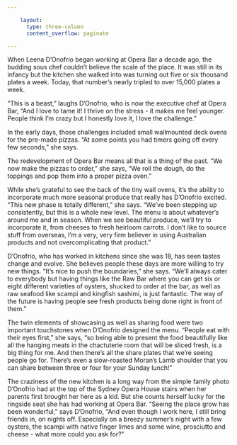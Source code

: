 ```yaml
---

    layout:
      type: three-column
      content_overflow: paginate

---
```


When Leena D’Onofrio began working at Opera Bar a decade ago, the budding sous chef couldn’t believe the scale of the place. It was still in its infancy but the kitchen she walked into was turning out five or six thousand plates a week. Today, that number’s nearly tripled to over 15,000 plates a week.

“This is a beast,” laughs D’Onofrio, who is now the executive chef at Opera Bar,  “And I love to tame it! I thrive on the stress - it makes me feel younger. People think I’m crazy but I honestly love it, I love the challenge.”

In the early days, those challenges included small wallmounted deck ovens for the pre-made pizzas. “At some points you had timers going off every few seconds,” she says.

The redevelopment of Opera Bar means all that is a thing of the past. “We now make the pizzas to order,” she says, “We roll the dough, do the toppings and pop them into a proper pizza oven.”

While she’s grateful to see the back of the tiny wall ovens, it’s the ability to incorporate much more seasonal produce that really has D’Onofrio excited. “This new phase is totally different,” she says. “We’ve been stepping up consistently, but this is a whole new level. The menu is about whatever’s around me and in season. When we see beautiful produce, we’ll try to incorporate it, from cheeses to fresh heirloom carrots. I don’t like to source stuff from overseas, I’m a very, very firm believer in using Australian products and not overcomplicating that product.”

D’Onofrio, who has worked in kitchens since she was 18, has seen tastes change and evolve. She believes people these days are more willing to try new things. “It’s nice to push the boundaries,” she says. “We’ll always cater to everybody but having things like the Raw Bar where you can get six or eight different varieties of oysters, shucked to order at the bar, as well as raw seafood like scampi and kingfish sashimi, is just fantastic. The way of the future is having people see fresh products being done right in front of them.”

The twin elements of showcasing as well as sharing food were two important touchstones when D’Onofrio designed the menu. “People eat with their eyes first,” she says, “so being able to present the food beautifully like all the hanging meats in the chactuterie room that will be sliced fresh, is a big thing for me. And then there’s all the share plates that we’re seeing people go for.  There’s even a slow-roasted Moran’s Lamb shoulder that you can share between three or four for your Sunday lunch!”

The craziness of the new kitchen is a long way from the simple family photo D’Onofrio had at the top of the Sydney Opera House stairs when her parents first brought her here as a kid. But she counts herself lucky for the ringside seat she has had working at Opera Bar. “Seeing the place grow has been wonderful,” says D’Onofrio, “And even though I work here, I still bring friends in, on nights off. Especially on a breezy summer’s night with a few oysters, the scampi with native finger limes and some wine, prosciutto and cheese - what more could you ask for?”
